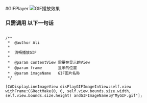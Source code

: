 #GIFPlayer
![GIF播放效果](http://git.oschina.net/uploads/images/2016/0830/125110_c3b1494e_727503.gif "GIF播放效果")
### 只需调用 以下一句话

```

/**
 *  @author Ali
 *
 *  流畅播放GIF
 *
 *  @param contentView 需要在显示的View
 *  @param frame       显示的位置
 *  @param imageName   GIF图片名称
 */

[CADisplayLineImageView disPlayGIFImageInView:self.view withFrame:CGRectMake(0, 0, self.view.bounds.size.width, self.view.bounds.size.height) andGIFImageName:@"MyGIF.gif"];
```
